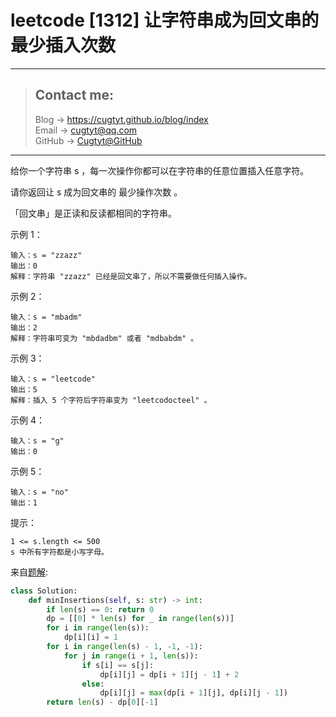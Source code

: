 # leetcode [1312] 让字符串成为回文串的最少插入次数

---
> ## Contact me:
> Blog -> <https://cugtyt.github.io/blog/index>  
> Email -> <cugtyt@qq.com>  
> GitHub -> [Cugtyt@GitHub](https://github.com/Cugtyt)

---

给你一个字符串 s ，每一次操作你都可以在字符串的任意位置插入任意字符。

请你返回让 s 成为回文串的 最少操作次数 。

「回文串」是正读和反读都相同的字符串。

示例 1：
```
输入：s = "zzazz"
输出：0
解释：字符串 "zzazz" 已经是回文串了，所以不需要做任何插入操作。
```

示例 2：
```
输入：s = "mbadm"
输出：2
解释：字符串可变为 "mbdadbm" 或者 "mdbabdm" 。
```

示例 3：
```
输入：s = "leetcode"
输出：5
解释：插入 5 个字符后字符串变为 "leetcodocteel" 。
```

示例 4：
```
输入：s = "g"
输出：0
```

示例 5：
```
输入：s = "no"
输出：1
```

提示：
```
1 <= s.length <= 500
s 中所有字符都是小写字母。
```

来自[题解](https://leetcode-cn.com/problems/minimum-insertion-steps-to-make-a-string-palindrome/solution/cdong-tai-gui-hua-xin-ping-zhuang-jiu-jiu-by-xiaon/):

``` python
class Solution:
    def minInsertions(self, s: str) -> int:
        if len(s) == 0: return 0
        dp = [[0] * len(s) for _ in range(len(s))]
        for i in range(len(s)):
            dp[i][i] = 1
        for i in range(len(s) - 1, -1, -1):
            for j in range(i + 1, len(s)):
                if s[i] == s[j]:
                    dp[i][j] = dp[i + 1][j - 1] + 2
                else:
                    dp[i][j] = max(dp[i + 1][j], dp[i][j - 1])
        return len(s) - dp[0][-1]
```
